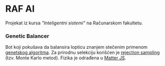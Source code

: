 # RAF AI

Projekat iz kursa *"Inteligentni sistemi"* na Računarskom fakultetu.

### Genetic Balancer

Bot koji pokušava da balansira lopticu znanjem stečenim primenom [genetskog algoritma](https://en.wikipedia.org/wiki/Genetic_algorithm). Za prirodnu selekciju korišćen je [rejection sampling](https://en.wikipedia.org/wiki/Rejection_sampling) (tzv. Monte Karlo metod). Fizika je odrađena u [Matter JS](http://brm.io/matter-js).

